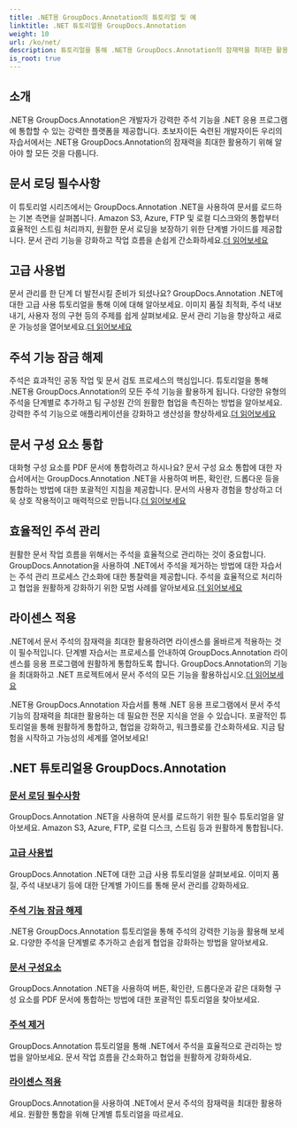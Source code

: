 ```yaml
---
title: .NET용 GroupDocs.Annotation의 튜토리얼 및 예
linktitle: .NET 튜토리얼용 GroupDocs.Annotation
weight: 10
url: /ko/net/
description: 튜토리얼을 통해 .NET용 GroupDocs.Annotation의 잠재력을 최대한 활용해 보세요. 원활하게 통합하고 협업을 강화하며 워크플로를 간소화합니다.
is_root: true
---
```

## 소개

.NET용 GroupDocs.Annotation은 개발자가 강력한 주석 기능을 .NET 응용 프로그램에 통합할 수 있는 강력한 플랫폼을 제공합니다. 초보자이든 숙련된 개발자이든 우리의 자습서에서는 .NET용 GroupDocs.Annotation의 잠재력을 최대한 활용하기 위해 알아야 할 모든 것을 다룹니다.

## 문서 로딩 필수사항
 이 튜토리얼 시리즈에서는 GroupDocs.Annotation .NET을 사용하여 문서를 로드하는 기본 측면을 살펴봅니다. Amazon S3, Azure, FTP 및 로컬 디스크와의 통합부터 효율적인 스트림 처리까지, 원활한 문서 로딩을 보장하기 위한 단계별 가이드를 제공합니다. 문서 관리 기능을 강화하고 작업 흐름을 손쉽게 간소화하세요.[더 읽어보세요](./document-loading-essentials/)

## 고급 사용법
문서 관리를 한 단계 더 발전시킬 준비가 되셨나요? GroupDocs.Annotation .NET에 대한 고급 사용 튜토리얼을 통해 이에 대해 알아보세요. 이미지 품질 최적화, 주석 내보내기, 사용자 정의 구현 등의 주제를 쉽게 살펴보세요. 문서 관리 기능을 향상하고 새로운 가능성을 열어보세요.[더 읽어보세요](./advanced-usage/)

## 주석 기능 잠금 해제
 주석은 효과적인 공동 작업 및 문서 검토 프로세스의 핵심입니다. 튜토리얼을 통해 .NET용 GroupDocs.Annotation의 모든 주석 기능을 활용하게 됩니다. 다양한 유형의 주석을 단계별로 추가하고 팀 구성원 간의 원활한 협업을 촉진하는 방법을 알아보세요. 강력한 주석 기능으로 애플리케이션을 강화하고 생산성을 향상하세요.[더 읽어보세요](./unlocking-annotation-power/)

## 문서 구성 요소 통합
대화형 구성 요소를 PDF 문서에 통합하려고 하시나요? 문서 구성 요소 통합에 대한 자습서에서는 GroupDocs.Annotation .NET을 사용하여 버튼, 확인란, 드롭다운 등을 통합하는 방법에 대한 포괄적인 지침을 제공합니다. 문서의 사용자 경험을 향상하고 더욱 상호 작용적이고 매력적으로 만듭니다.[더 읽어보세요](./document-components/)

## 효율적인 주석 관리
 원활한 문서 작업 흐름을 위해서는 주석을 효율적으로 관리하는 것이 중요합니다. GroupDocs.Annotation을 사용하여 .NET에서 주석을 제거하는 방법에 대한 자습서는 주석 관리 프로세스 간소화에 대한 통찰력을 제공합니다. 주석을 효율적으로 처리하고 협업을 원활하게 강화하기 위한 모범 사례를 알아보세요.[더 읽어보세요](./removing-annotations/)

## 라이센스 적용
.NET에서 문서 주석의 잠재력을 최대한 활용하려면 라이센스를 올바르게 적용하는 것이 필수적입니다. 단계별 자습서는 프로세스를 안내하여 GroupDocs.Annotation 라이센스를 응용 프로그램에 원활하게 통합하도록 합니다. GroupDocs.Annotation의 기능을 최대화하고 .NET 프로젝트에서 문서 주석의 모든 기능을 활용하십시오.[더 읽어보세요](./applying-licenses/)

.NET용 GroupDocs.Annotation 자습서를 통해 .NET 응용 프로그램에서 문서 주석 기능의 잠재력을 최대한 활용하는 데 필요한 전문 지식을 얻을 수 있습니다. 포괄적인 튜토리얼을 통해 원활하게 통합하고, 협업을 강화하고, 워크플로를 간소화하세요. 지금 탐험을 시작하고 가능성의 세계를 열어보세요!
## .NET 튜토리얼용 GroupDocs.Annotation
### [문서 로딩 필수사항](./document-loading-essentials/)
GroupDocs.Annotation .NET을 사용하여 문서를 로드하기 위한 필수 튜토리얼을 알아보세요. Amazon S3, Azure, FTP, 로컬 디스크, 스트림 등과 원활하게 통합됩니다.
### [고급 사용법](./advanced-usage/)
GroupDocs.Annotation .NET에 대한 고급 사용 튜토리얼을 살펴보세요. 이미지 품질, 주석 내보내기 등에 대한 단계별 가이드를 통해 문서 관리를 강화하세요.
### [주석 기능 잠금 해제](./unlocking-annotation-power/)
.NET용 GroupDocs.Annotation 튜토리얼을 통해 주석의 강력한 기능을 활용해 보세요. 다양한 주석을 단계별로 추가하고 손쉽게 협업을 강화하는 방법을 알아보세요.
### [문서 구성요소](./document-components/)
GroupDocs.Annotation .NET을 사용하여 버튼, 확인란, 드롭다운과 같은 대화형 구성 요소를 PDF 문서에 통합하는 방법에 대한 포괄적인 튜토리얼을 찾아보세요.
### [주석 제거](./removing-annotations/)
GroupDocs.Annotation 튜토리얼을 통해 .NET에서 주석을 효율적으로 관리하는 방법을 알아보세요. 문서 작업 흐름을 간소화하고 협업을 원활하게 강화하세요.
### [라이센스 적용](./applying-licenses/)
GroupDocs.Annotation을 사용하여 .NET에서 문서 주석의 잠재력을 최대한 활용하세요. 원활한 통합을 위해 단계별 튜토리얼을 따르세요.